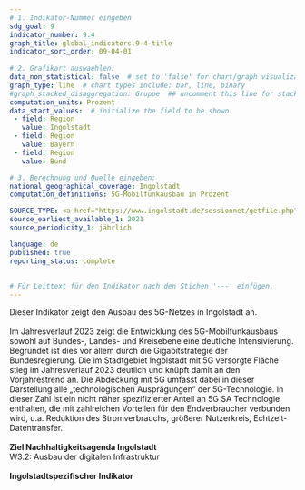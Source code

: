 ```yaml
---
# 1. Indikator-Nummer eingeben 
sdg_goal: 9 
indicator_number: 9.4
graph_title: global_indicators.9-4-title
indicator_sort_order: 09-04-01
 
# 2. Grafikart auswaehlen: 
data_non_statistical: false  # set to 'false' for chart/graph visualization 
graph_type: line  # chart types include: bar, line, binary 
#graph_stacked_disaggregation: Gruppe  ## uncomment this line for stacked bars. eplace 'Geschlecht' with the field of aggregation. 
computation_units: Prozent
data_start_values:  # initialize the field to be shown  
 - field: Region 
   value: Ingolstadt 
 - field: Region 
   value: Bayern
 - field: Region
   value: Bund

# 3. Berechnung und Quelle eingeben: 
national_geographical_coverage: Ingolstadt 
computation_definitions: 5G-Mobilfunkausbau in Prozent

SOURCE_TYPE: <a href="https://www.ingolstadt.de/sessionnet/getfile.php?id=214094&type=do">Bericht zum Status des Mobilfunkausbaus in Ingolstadt, Berichtsjahr 2023</a> und <a href="https://gigabitgrundbuch.bund.de/GIGA/DE/Breitbandatlas/start.html">Gigbitgrundbuch</a> # data source  
source_earliest_available_1: 2021
source_periodicity_1: jährlich

language: de   
published: true 
reporting_status: complete
 
 
# Für Leittext für den Indikator nach den Stichen '---' einfügen. 
---
```

Dieser Indikator zeigt den Ausbau des 5G-Netzes in Ingolstadt an.<br>
<br>
Im Jahresverlauf 2023 zeigt die Entwicklung des 5G-Mobilfunkausbaus sowohl auf Bundes-, Landes- und Kreisebene eine deutliche Intensivierung. Begründet ist dies vor allem durch die Gigabitstrategie der Bundesregierung.
Die im Stadtgebiet Ingolstadt mit 5G versorgte Fläche stieg im Jahresverlauf 2023 deutlich und knüpft damit an den Vorjahrestrend an. Die Abdeckung mit 5G umfasst dabei in dieser Darstellung alle „technologischen
Ausprägungen“ der 5G-Technologie. In dieser Zahl ist ein nicht näher spezifizierter Anteil an 5G SA Technologie enthalten, die mit zahlreichen Vorteilen für den Endverbraucher verbunden wird, u.a. Reduktion des Stromverbrauchs, größerer Nutzerkreis, Echtzeit-Datentransfer.<br>
<br>
<b>Ziel Nachhaltigkeitsagenda Ingolstadt</b><br>
W3.2: Ausbau der digitalen Infrastruktur<br>
<br>
<b>Ingolstadtspezifischer Indikator</b>


